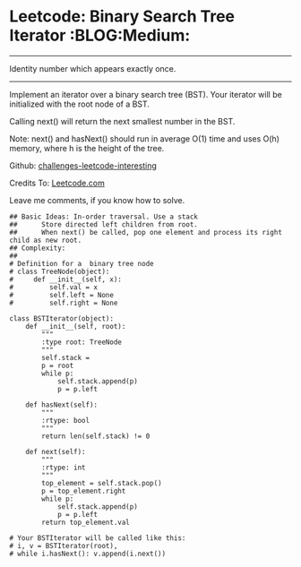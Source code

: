 # Leetcode: Binary Search Tree Iterator     :BLOG:Medium:


---

Identity number which appears exactly once.  

---

Implement an iterator over a binary search tree (BST). Your iterator will be initialized with the root node of a BST.  

Calling next() will return the next smallest number in the BST.  

Note: next() and hasNext() should run in average O(1) time and uses O(h) memory, where h is the height of the tree.  

Github: [challenges-leetcode-interesting](https://github.com/DennyZhang/challenges-leetcode-interesting/tree/master/binary-search-tree-iterator)  

Credits To: [Leetcode.com](https://leetcode.com/problems/binary-search-tree-iterator/description/)  

Leave me comments, if you know how to solve.  

    ## Basic Ideas: In-order traversal. Use a stack
    ##      Store directed left children from root.
    ##      When next() be called, pop one element and process its right child as new root.
    ## Complexity:
    ##
    # Definition for a  binary tree node
    # class TreeNode(object):
    #     def __init__(self, x):
    #         self.val = x
    #         self.left = None
    #         self.right = None
    
    class BSTIterator(object):
        def __init__(self, root):
            """
            :type root: TreeNode
            """
            self.stack = 
            p = root
            while p:
                self.stack.append(p)
                p = p.left
    
        def hasNext(self):
            """
            :rtype: bool
            """
            return len(self.stack) != 0
    
        def next(self):
            """
            :rtype: int
            """
            top_element = self.stack.pop()
            p = top_element.right
            while p:
                self.stack.append(p)
                p = p.left
            return top_element.val
    
    # Your BSTIterator will be called like this:
    # i, v = BSTIterator(root), 
    # while i.hasNext(): v.append(i.next())